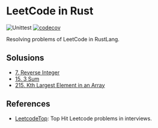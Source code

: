 # LeetCode in Rust

![Unittest](https://github.com/jtr109/leetcode-in-rust/workflows/Unittest/badge.svg)
[![codecov](https://codecov.io/gh/jtr109/leetcode-in-rust/branch/master/graph/badge.svg)](https://codecov.io/gh/jtr109/leetcode-in-rust)

Resolving problems of LeetCode in RustLang.

## Solusions

* [7. Reverse Integer](./reverse_integer/src/lib.rs)
* [15. 3 Sum](./three_sum/src/lib.rs)
* [215. Kth Largest Element in an Array](./kth_largest/src/lib.rs)

## References

* [LeetcodeTop](https://github.com/afatcoder/LeetcodeTop): Top Hit Leetcode problems in interviews.
